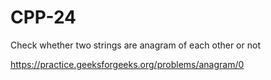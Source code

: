 # CPP-24
Check whether two strings are anagram of each other or not






https://practice.geeksforgeeks.org/problems/anagram/0
